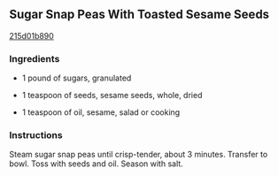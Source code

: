 ## Sugar Snap Peas With Toasted Sesame Seeds

[215d01b890](http://www.food.com/recipe/sugar-snap-peas-with-toasted-sesame-seeds-299722)

### Ingredients

 - 1 pound of sugars, granulated

 - 1 teaspoon of seeds, sesame seeds, whole, dried

 - 1 teaspoon of oil, sesame, salad or cooking

### Instructions

Steam sugar snap peas until crisp-tender, about 3 minutes. Transfer to bowl. Toss with seeds and oil. Season with salt.